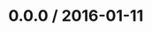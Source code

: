 <!--remark setext-->

<!--lint disable no-multiple-toplevel-headings -->

0.0.0 / 2016-01-11
==================
